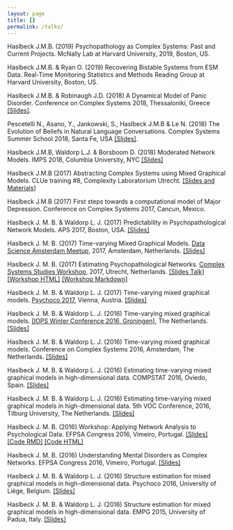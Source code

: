 ```yaml
---
layout: page
title: []
permalink: /talks/
---
```


Haslbeck J.M.B. (2019) Psychopathology as Complex Systems: Past and Current Projects. McNally Lab at Harvard University, 2019, Boston, US.

Haslbeck J.M.B. & Ryan O. (2019) Recovering Bistable Systems from ESM Data. Real-Time Monitoring Statistics and Methods Reading Group at Harvard University, Boston, US.

Haslbeck J.M.B. & Robinaugh J.D. (2018) A Dynamical Model of Panic Disorder. Conference on Complex Systems 2018, Thessaloniki, Greece [[Slides]](http://jmbh.github.io/files/CCS2018_PanicModel_onlineVersion.pdf).

Pescetelli N., Asano, Y., Jankowski, S., Haslbeck J.M.B & Le N. (2018) The Evolution of Beliefs in Natural Language Conversations. Complex Systems Summer School 2018, Santa Fe, USA [[Slides]](http://jmbh.github.io/files/CSSS2018.pdf).

Haslbeck J.M.B, Waldorp L.J. & Borsboom D. (2018) Moderated Network Models. IMPS 2018, Columbia University, NYC [[Slides]](http://jmbh.github.io/files/IMPS_ModNW.pdf)

Haslbeck J.M.B (2017) Abstracting Complex Systems using Mixed Graphical Models. CLUe training #8, Complexity Laboratorium Utrecht. [[Slides and Materials]](https://www.uu.nl/en/events/clue-training-8-abstracting-complex-systems-using-mixed-graphical-models) 

Haslbeck J.M.B (2017) First steps towards a computational model of Major Depression. Conference on Complex Systems 2017, Cancun, Mexico.

Haslbeck J. M. B. & Waldorp L. J. (2017) Predictability in Psychopathological Network Models. APS 2017, Boston, USA. [[Slides]](http://jmbh.github.io/files/aps_NP_talk.pdf) 

Haslbeck J. M. B. (2017) Time-varying Mixed Graphical Models. [Data Science Amsterdam Meetup](https://www.meetup.com/Data-Science-Amsterdam/events/238378768/), 2017, Amsterdam, Netherlands. [[Slides]](http://jmbh.github.io/figs/About/DSA_Meetup_TVG_jonashaslbeck_online.pdf) 

Haslbeck J. M. B. (2017) Estimating Psychopathological Networks. [Complex Systems Studies Workshop](https://www.uu.nl/en/events/complex-systems-studies-workshop-networks), 2017, Utrecht, Netherlands. [[Slides Talk]](http://jmbh.github.io/figs/About/UCW17_talk.pdf) [[Workshop HTML]](http://jmbh.github.io/figs/About/CS_WS_Utrecht_March15_jonashaslbeck.html) [[Workshop Markdown]](http://jmbh.github.io/figs/About/CS_WS_Utrecht_March15_jonashaslbeck.Rmd)

Haslbeck J. M. B. & Waldorp L. J. (2017) Time-varying mixed graphical models. [Psychoco 2017](https://eeecon.uibk.ac.at/psychoco/2017/index.html), Vienna, Austria. [[Slides]](http://jmbh.github.io/figs/About/TVG_Psychoco2017_online.pdf)

Haslbeck J. M. B. & Waldorp L. J. (2016) Time-varying mixed graphical models. [[IOPS Winter Conference 2016, Groningen]](http://www.iops.nl/conferences/previous-iops-conferences/), The Netherlands. [[Slides]](http://jmbh.github.io/figs/About/TVG_IOPS_Winter2016.pdf)

Haslbeck J. M. B. & Waldorp L. J. (2016) Time-varying mixed graphical models. Conference on Complex Systems 2016, Amsterdam, The Netherlands. [[Slides]](http://jmbh.github.io/figs/About/TVG_CCS2016.pdf)

Haslbeck J. M. B. & Waldorp L. J. (2016) Estimating time-varying mixed graphical models in high-dimensional data. COMPSTAT 2016, Oviedo, Spain. [[Slides]](http://jmbh.github.io/figs/About/TVG_compstat2016.pdf)

Haslbeck J. M. B. & Waldorp L. J. (2016) Estimating time-varying mixed graphical models in high-dimensional data. 5th VOC Conference, 2016, Tilburg University, The Netherlands. [[Slides]](http://jmbh.github.io/figs/efpsa_workshop/voc2016_slides.pdf)

Haslbeck J. M. B. (2016) Workshop: Applying Network Analysis to Psychological Data. EFPSA Congress 2016, Vimeiro, Portugal. [[Slides]](http://jmbh.github.io/figs/efpsa_workshop/NetworkAnalysisWorkshop_Slides.html) [[Code RMD]](http://jmbh.github.io/figs/efpsa_workshop/NetworkAnalysisWorkshop_Codefile.Rmd) [[Code HTML]](http://jmbh.github.io/figs/efpsa_workshop/NetworkAnalysisWorkshop_Codefile.html)

Haslbeck J. M. B. (2016) Understanding Mental Disorders as Complex Networks. EFPSA Congress 2016, Vimeiro, Portugal. [[Slides]](http://jmbh.github.io/figs/efpsa_workshop/efpsa2016_talk_online.pdf)

Haslbeck J. M. B. & Waldorp L. J. (2016) Structure estimation for mixed graphical models in high-dimensional data. Psychoco 2016, University of Liège, Belgium. [[Slides]](http://jmbh.github.io/figs/About/psychoco2016_slides.pdf)

Haslbeck J. M. B. & Waldorp L. J. (2016) Structure estimation for mixed graphical models in high-dimensional data. EMPG 2015, University of Padua, Italy. [[Slides]](http://jmbh.github.io/figs/About/empg2015_slides.pdf)

